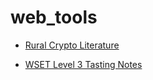 # web_tools

- [Rural Crypto Literature](https://albertgh.github.io/web_tools/others/rcl/ucl.html)

- [WSET Level 3 Tasting Notes](https://albertgh.github.io/web_tools/others/wset/wsetl3tn.html)
